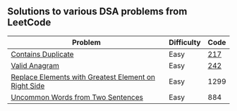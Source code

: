 ## Solutions to various DSA problems from LeetCode 
| Problem | Difficulty | Code |
|----------|----------|----------|
| [Contains Duplicate](https://leetcode.com/problems/contains-duplicate/)   | Easy   | [217](https://github.com/its07195/LeetCode-DSA-Python-Solutions/blob/main/Arrays%20and%20Hashing/217.py)   |
| [Valid Anagram](https://leetcode.com/problems/valid-anagram/)  | Easy   | [242](https://github.com/its07195/LeetCode-DSA-Python-Solutions/blob/main/Arrays%20and%20Hashing/242.py)   |
| [Replace Elements with Greatest Element on Right Side](https://leetcode.com/problems/replace-elements-with-greatest-element-on-right-side/)   | Easy   | 1299   |
|[Uncommon Words from Two Sentences](https://leetcode.com/problems/uncommon-words-from-two-sentences/description/)| Easy | 884